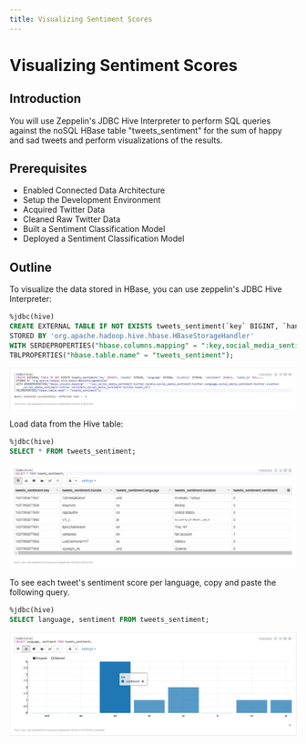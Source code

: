 ```yaml
---
title: Visualizing Sentiment Scores
---
```


# Visualizing Sentiment Scores

## Introduction

You will use Zeppelin's JDBC Hive Interpreter to perform SQL queries against the noSQL HBase table "tweets_sentiment" for the sum of happy and sad tweets and perform visualizations of the results.

## Prerequisites

- Enabled Connected Data Architecture
- Setup the Development Environment
- Acquired Twitter Data
- Cleaned Raw Twitter Data
- Built a Sentiment Classification Model
- Deployed a Sentiment Classification Model

## Outline

To visualize the data stored in HBase, you can use zeppelin's JDBC Hive Interpreter:

~~~sql
%jdbc(hive)
CREATE EXTERNAL TABLE IF NOT EXISTS tweets_sentiment(`key` BIGINT, `handle` STRING, `language` STRING, `location` STRING, `sentiment` DOUBLE, `tweet_id` BIGINT)
STORED BY 'org.apache.hadoop.hive.hbase.HBaseStorageHandler'
WITH SERDEPROPERTIES("hbase.columns.mapping" = ":key,social_media_sentiment:twitter.handle,social_media_sentiment:twitter.language,social_media_sentiment:twitter.location,social_media_sentiment:twitter.sentiment,social_media_sentiment:twitter.tweet_id")
TBLPROPERTIES("hbase.table.name" = "tweets_sentiment");
~~~

![create_hive_mapped_hbase_table](assets/images/visualizing-sentiment-scores/create_hive_mapped_hbase_table.jpg)

Load data from the Hive table:

~~~sql
%jdbc(hive)
SELECT * FROM tweets_sentiment;
~~~

![load_hive_tweets_sentiment_table](assets/images/visualizing-sentiment-scores/load_hive_tweets_sentiment_table.jpg)

To see each tweet's sentiment score per language, copy and paste the following query.


~~~sql
%jdbc(hive)
SELECT language, sentiment FROM tweets_sentiment;
~~~

![load_language_sentiment_score](assets/images/visualizing-sentiment-scores/load_language_sentiment_score.jpg)
